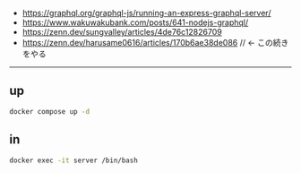 - https://graphql.org/graphql-js/running-an-express-graphql-server/
- https://www.wakuwakubank.com/posts/641-nodejs-graphql/
- https://zenn.dev/sungvalley/articles/4de76c12826709
- https://zenn.dev/harusame0616/articles/170b6ae38de086 // <- この続きをやる

---
## up
```bash
docker compose up -d
```
## in
```bash
docker exec -it server /bin/bash
```